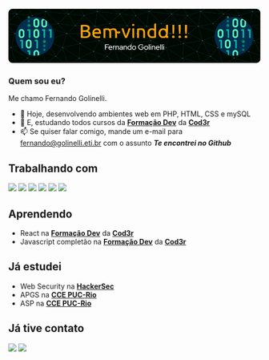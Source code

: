 ![Imagem de boas vindas](./github-header-image.png)

### Quem sou eu?

Me chamo Fernando Golinelli.

- 🔭 Hoje, desenvolvendo ambientes web em PHP, HTML, CSS e mySQL
- 🌱 E, estudando todos cursos da **[Formação Dev](https://escola.formacao.dev)** da **[Cod3r](https://www.cod3r.com.br)**
- 📫 Se quiser falar comigo, mande um e-mail para fernando@golinelli.eti.br com o assunto *__Te encontrei no Github__*

## Trabalhando com
<img src="https://cdn.jsdelivr.net/gh/devicons/devicon/icons/vscode/vscode-original-wordmark.svg" width="70"/> <img src="https://cdn.jsdelivr.net/gh/devicons/devicon/icons/php/php-plain.svg" width="70"/> <img src="https://cdn.jsdelivr.net/gh/devicons/devicon/icons/html5/html5-original-wordmark.svg" width="70"/> <img src="https://cdn.jsdelivr.net/gh/devicons/devicon/icons/css3/css3-original-wordmark.svg" width="70"/> <img src="https://cdn.jsdelivr.net/gh/devicons/devicon/icons/mysql/mysql-original-wordmark.svg" width="70"/> <img src="https://cdn.jsdelivr.net/gh/devicons/devicon/icons/javascript/javascript-plain.svg" width="70"/>

## Aprendendo 
- React na **[Formação Dev](https://escola.formacao.dev)** da **[Cod3r](https://www.cod3r.com.br)**
- Javascript completão na **[Formação Dev](https://escola.formacao.dev)** da **[Cod3r](https://www.cod3r.com.br)**

## Já estudei
- Web Security na **[HackerSec](https://hackersec.com)**
- APGS na **[CCE PUC-Rio](https://cce.puc-rio.br)**
- ASP na **[CCE PUC-Rio](https://cce.puc-rio.br)**

## Já tive contato
<img src="https://cdn.jsdelivr.net/gh/devicons/devicon/icons/flutter/flutter-plain.svg" width="70"/> <img src="https://cdn.jsdelivr.net/gh/devicons/devicon/icons/python/python-original.svg" width="70"/>
          

<!--
**fgolinelli/fgolinelli** is a ✨ _special_ ✨ repository because its `README.md` (this file) appears on your GitHub profile.

Here are some ideas to get you started:

- 🔭 I’m currently working on ...
- 🌱 I’m currently learning ...
- 👯 I’m looking to collaborate on ...
- 🤔 I’m looking for help with ...
- 💬 Ask me about ...
- 📫 How to reach me: ...
- 😄 Pronouns: ...
- ⚡ Fun fact: ...
-->
